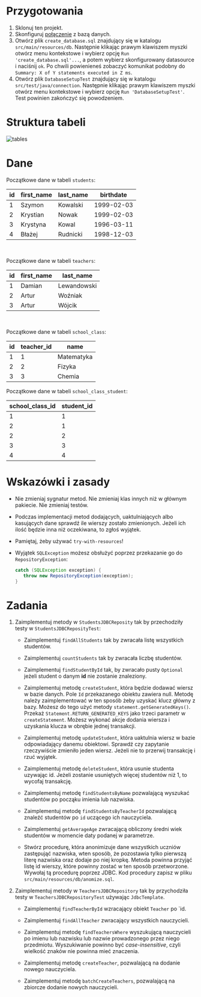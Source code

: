 # Przygotowania

1. Sklonuj ten projekt.
2. Skonfiguruj [połączenie](/Datasource.md) z bazą danych.
3. Otwórz plik `create_database.sql` znajdujący się w katalogu `src/main/resources/db`.
   Następnie klikając prawym klawiszem myszki otwórz menu kontekstowe i wybierz opcję
   `Run 'create_database.sql'...`, a potem wybierz skonfigurowany datasource i naciśnij `ok`.
   Po chwili powienieneś zobaczyć komunikat podobny do `Summary: X of Y statements executed in Z ms`.
4. Otwórz plik `DatabaseSetupTest` znajdujący się w katalogu `src/test/java/connection`.
   Następnie klikając prawym klawiszem myszki otwórz menu kontekstowe i wybierz opcję
   `Run 'DatabaseSetupTest'`. Test powinien zakończyć się powodzeniem.
   
# Struktura tabeli

![tables](assets/tables.png)

# Dane

Początkowe dane w tabeli `students`:

id | first_name | last_name    | birthdate
---|------------|--------------|-----------
1  | Szymon     | Kowalski     | 1999-02-03
2  | Krystian   | Nowak        | 1999-02-03
3  | Krystyna   | Kowal        | 1996-03-11
4  | Błażej     | Rudnicki     | 1998-12-03

<br/>

Początkowe dane w tabeli `teachers`:

id | first_name | last_name
---|------------|--------------
1  | Damian     | Lewandowski
2  | Artur      | Woźniak
3  | Artur      | Wójcik

<br/>

Początkowe dane w tabeli `school_class`:

id | teacher_id | name
---|------------|--------------
1  | 1          | Matematyka
2  | 2          | Fizyka
3  | 3          | Chemia


Początkowe dane w tabeli `school_class_student`:

school_class_id | student_id
----------------|--------------
1               | 1
2               | 1
2               | 2
3               | 3
4               | 4


# Wskazówki i zasady

* Nie zmieniaj sygnatur metod. Nie zmieniaj klas innych niż w głównym pakiecie. Nie zmieniaj testów.

* Podczas implementacji metod dodających, uaktulniających albo kasujących dane sprawdź ile wierszy zostało zmienionych.
   Jeżeli ich ilość będzie inna niż oczekiwana, to zgłoś wyjątek.

* Pamiętaj, żeby używać `try-with-resources`!

* Wyjątek `SQLException` możesz obsłużyć poprzez przekazanie go do `RepositoryException`:

  ```java
  catch (SQLException exception) {
     throw new RepositoryException(exception);
  }
   ```

# Zadania

1. Zaimplementuj metody w `StudentsJDBCReposity` tak by przechodziły testy w `StudentsJDBCReposityTest`:

   * Zaimplementuj `findAllStudents` tak by zwracała listę wszystkich studentów.

   * Zaimplementuj `countStudents` tak by zwracała liczbę studentów.

   * Zaimplementuj `findStudentById` tak, by zwracało pusty `Optional` jeżeli student o danym **id** nie zostanie znaleziony.
  
   * Zaimplementuj metodę  `createStudent`, która będzie dodawać wiersz w bazie danych.
     Pole `Id` przekazanego obiektu zawiera null. Metodę należy zaimplementować w ten sposób żeby uzyskać klucz główny z bazy.
     Możesz do tego użyć metody `statement.getGeneratedKeys()`. Przekaż `Statement.RETURN_GENERATED_KEYS` jako trzeci parametr w `createStatement`.
     Możesz wykonać akcje dodania wiersza i uzyskania klucza w obrębie jednej transakcji.

   * Zaimplementuj metodę `updateStudent`, która uaktulnia wiersz w bazie odpowiadający danemu obiektowi.
     Sprawdź czy zapytanie rzeczywiście zmieniło jeden wiersz. Jeżeli nie to przerwij transakcję i rzuć wyjątek.

   * Zaimplementuj metodę `deleteStudent`, która usunie studenta uzywając id. Jeżeli zostanie usuniętych więcej studentów niż 1,
     to wycofaj transakcję.

   * Zaimplementuj metodę `findStudentsByName` pozwalającą wyszukać studentów po począku imienia lub nazwiska.

   * Zaimplementuj metodę `findStudentsByTeacherId` pozwalającą znaleźć studentów po `id` uczącego ich nauczyciela.

   * Zaimplementuj `getAverageAge` zwracającą obliczony średni wiek studentów w momencie daty podanej w parametrze.
   
   * Stwórz procedurę, która anonimizuje dane wszystkich uczniów zastępująć nazwiska, wten sposób,
     że pozostawia tylko pierwszą literę nazwiska oraz dodaje po niej kropkę. Metoda powinna przyjąć listę id wierszy,
     które powinny zostać w ten sposób przetworzone. Wywołaj tą procedurę poprzez JDBC. Kod procedury zapisz
     w pliku `src/main/resources/db/anomize.sql`.

2. Zaimplementuj metody w `TeachersJDBCRepository` tak by przychodziła testy w `TeachersJDBCRepositoryTest` używając `JdbcTemplate`.

   * Zaimplementuj `findTeacherById` wzracający obiekt `Teacher` po `id.

   * Zaimplementuj `findAllTeacher` zwracający wszystkich nauczycieli.

   * Zaimplementuj metodę `findTeachersWhere` wyszukującą nauczycieli po imienu lub nazwisku lub nazwie prowadzonego przez niego przedmiotu.
   Wyszukiwanie powinno być *case-insensitive*, czyli wielkość znaków nie powinna mieć znaczenia.

   * Zaimplementuj metodę `createTeacher`, pozwalającą na dodanie nowego nauczyciela.

   * Zaimplementuj metodę `batchCreateTeachers`, pozwalającą na zbiorcze dodanie nowych nauczycieli.



 
